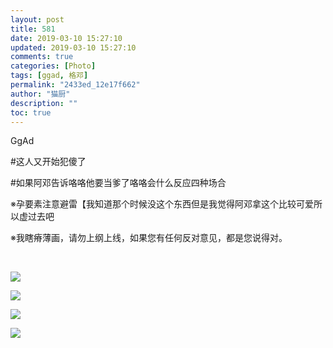 ```yaml
---
layout: post
title: 581
date: 2019-03-10 15:27:10
updated: 2019-03-10 15:27:10
comments: true
categories: [Photo]
tags: [ggad, 格邓]
permalink: "2433ed_12e17f662"
author: "猫厨"
description: ""
toc: true
---
```


<p>GgAd</p> 
<p>#这人又开始犯傻了</p> 
<p>#如果阿邓告诉咯咯他要当爹了咯咯会什么反应四种场合</p> 
<p>※孕要素注意避雷【我知道那个时候没这个东西但是我觉得阿邓拿这个比较可爱所以虚过去吧<br /></p> 
<p>※我瞎瘠薄画，请勿上纲上线，如果您有任何反对意见，都是您说得对。</p> 
<p><br /></p>

![](/img/img_cVZNdzJtQk9JV2NId1pkTWh1QkRnVEhCQXFhTTUyY2JSa2w1Z2dRZUUvdEpwc3FLd21vYUxnPT0.jpg)

![](/img/img_cVZNdzJtQk9JV2NId1pkTWh1QkRnUUxBb1NqVlZpNU9mUkU0WkNnakwrV0F0OGgwS3BpNTNRPT0.jpg)

![](/img/img_cVZNdzJtQk9JV2NId1pkTWh1QkRnVC9kWjZ3MTZCVHUydkQxZ1pzaFo0QVlQMWJmcHFGQ2VnPT0.jpg)

![](/img/img_cVZNdzJtQk9JV2NId1pkTWh1QkRnVkxDVkE5ZHFwNVRSSjJXbWJnQS9QYVIwN25TMFVHSENRPT0.jpg)